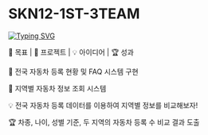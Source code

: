 # SKN12-1ST-3TEAM

[![Typing SVG](https://readme-typing-svg.demolab.com/?lines=SK네트웍스+family+AI+캠프;12기_1차프로젝트_3팀)](https://git.io/typing-svg)

🎯 목표 | 🚀 프로젝트 | 💡 아이디어 | 🏆 성과

🎯 전국 자동차 등록 현황 및 FAQ 시스템 구현

🚀 지역별 자동차 정보 조회 시스템

💡 전국 자동차 등록 데이터를 이용하여 지역별 정보를 비교해보자!

🏆 차종, 나이, 성별 기준, 두 지역의 자동차 등록 수 비교 결과 도출